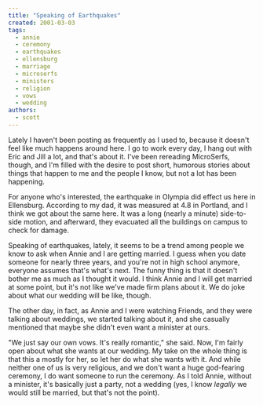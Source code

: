 ```yaml
---
title: "Speaking of Earthquakes"
created: 2001-03-03
tags: 
  - annie
  - ceremony
  - earthquakes
  - ellensburg
  - marriage
  - microserfs
  - ministers
  - religion
  - vows
  - wedding
authors: 
  - scott
---
```


Lately I haven't been posting as frequently as I used to, because it doesn't feel like much happens around here. I go to work every day, I hang out with Eric and Jill a lot, and that's about it. I've been rereading MicroSerfs, though, and I'm filled with the desire to post short, humorous stories about things that happen to me and the people I know, but not a lot has been happening.

For anyone who's interested, the earthquake in Olympia did effect us here in Ellensburg. According to my dad, it was measured at 4.8 in Portland, and I think we got about the same here. It was a long (nearly a minute) side-to-side motion, and afterward, they evacuated all the buildings on campus to check for damage.

Speaking of earthquakes, lately, it seems to be a trend among people we know to ask when Annie and I are getting married. I guess when you date someone for nearly three years, and you're not in high school anymore, everyone assumes that's what's next. The funny thing is that it doesn't bother me as much as I thought it would. I think Annie and I will get married at some point, but it's not like we've made firm plans about it. We do joke about what our wedding will be like, though.

The other day, in fact, as Annie and I were watching Friends, and they were talking about weddings, we started talking about it, and she casually mentioned that maybe she didn't even want a minister at ours.

"We just say our own vows. It's really romantic," she said. Now, I'm fairly open about what she wants at our wedding. My take on the whole thing is that this a mostly for her, so let her do what she wants with it. And while neither one of us is very religious, and we don't want a huge god-fearing ceremony, I do want someone to run the ceremony. As I told Annie, without a minister, it's basically just a party, not a wedding (yes, I know _legally_ we would still be married, but that's not the point).

